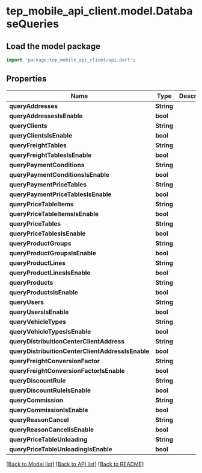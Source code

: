 # tep_mobile_api_client.model.DatabaseQueries

## Load the model package
```dart
import 'package:tep_mobile_api_client/api.dart';
```

## Properties
Name | Type | Description | Notes
------------ | ------------- | ------------- | -------------
**queryAddresses** | **String** |  | [optional] 
**queryAddressesIsEnable** | **bool** |  | [optional] 
**queryClients** | **String** |  | [optional] 
**queryClientsIsEnable** | **bool** |  | [optional] 
**queryFreightTables** | **String** |  | [optional] 
**queryFreightTablesIsEnable** | **bool** |  | [optional] 
**queryPaymentConditions** | **String** |  | [optional] 
**queryPaymentConditionsIsEnable** | **bool** |  | [optional] 
**queryPaymentPriceTables** | **String** |  | [optional] 
**queryPaymentPriceTablesIsEnable** | **bool** |  | [optional] 
**queryPriceTableItems** | **String** |  | [optional] 
**queryPriceTableItemsIsEnable** | **bool** |  | [optional] 
**queryPriceTables** | **String** |  | [optional] 
**queryPriceTablesIsEnable** | **bool** |  | [optional] 
**queryProductGroups** | **String** |  | [optional] 
**queryProductGroupsIsEnable** | **bool** |  | [optional] 
**queryProductLines** | **String** |  | [optional] 
**queryProductLinesIsEnable** | **bool** |  | [optional] 
**queryProducts** | **String** |  | [optional] 
**queryProductsIsEnable** | **bool** |  | [optional] 
**queryUsers** | **String** |  | [optional] 
**queryUsersIsEnable** | **bool** |  | [optional] 
**queryVehicleTypes** | **String** |  | [optional] 
**queryVehicleTypesIsEnable** | **bool** |  | [optional] 
**queryDistribuitionCenterClientAddress** | **String** |  | [optional] 
**queryDistribuitionCenterClientAddressIsEnable** | **bool** |  | [optional] 
**queryFreightConversionFactor** | **String** |  | [optional] 
**queryFreightConversionFactorIsEnable** | **bool** |  | [optional] 
**queryDiscountRule** | **String** |  | [optional] 
**queryDiscountRuleIsEnable** | **bool** |  | [optional] 
**queryCommission** | **String** |  | [optional] 
**queryCommissionIsEnable** | **bool** |  | [optional] 
**queryReasonCancel** | **String** |  | [optional] 
**queryReasonCancelIsEnable** | **bool** |  | [optional] 
**queryPriceTableUnloading** | **String** |  | [optional] 
**queryPriceTableUnloadingIsEnable** | **bool** |  | [optional] 

[[Back to Model list]](../README.md#documentation-for-models) [[Back to API list]](../README.md#documentation-for-api-endpoints) [[Back to README]](../README.md)


